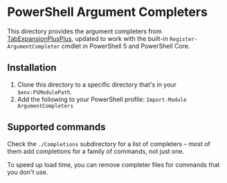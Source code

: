 # PowerShell Argument Completers

This directory provides the argument completers from [TabExpansionPlusPlus](https://github.com/lzybkr/TabExpansionPlusPlus/), updated to work with the built-in `Register-ArgumentCompleter` cmdlet in PowerShell 5 and PowerShell Core.

## Installation

1. Clone this directory to a specific directory that's in your `$env:PSModulePath`.
2. Add the following to your PowerShell profile: `Import-Module ArgumentCompleters`

## Supported commands

Check the `./Completions` subdirectory for a list of completers – most of them add completions for a family of commands, not just one.

To speed up load time, you can remove completer files for commands that you don't use.
